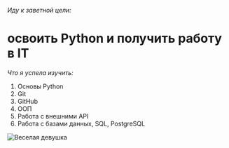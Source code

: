 _Иду к заветной цели:_

# освоить Python и получить работу в IT

_Что я успела изучить:_
1. Основы Python
2. Git
3. GitHub
4. ООП
5. Работа с внешними API
6. Работа с базами данных, SQL, PostgreSQL

![Веселая девушка](https://static.tildacdn.com/tild3664-3134-4365-a331-313630393264/photo_2022-09-06_145.jpeg)
